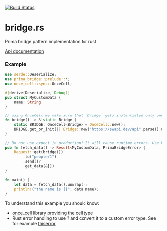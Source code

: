 [![Build Status](https://drone-1.prima.it/api/badges/primait/bridge.rs/status.svg)](https://drone-1.prima.it/primait/bridge.rs)

# bridge.rs
Prima bridge pattern implementation for rust

[Api documentation](https://docs.rs/prima_bridge)

### Example


```rust
use serde::Deserialize;
use prima_bridge::prelude::*;
use once_cell::sync::OnceCell;

#[derive(Deserialize, Debug)]
pub struct MyCustomData {
    name: String
}

// using OnceCell we make sure that `Bridge` gets instantiated only once
fn bridge() -> &'static Bridge {
    static BRIDGE: OnceCell<Bridge> = OnceCell::new();
    BRIDGE.get_or_init(|| Bridge::new("https://swapi.dev/api".parse().unwrap()))
}

// Do not use expect in production! It will cause runtime errors. Use Result.
pub fn fetch_data() -> Result<MyCustomData, PrimaBridgeError> {
    Request::get(bridge())
        .to("people/1")
        .send()?
        .get_data(&[])
}

fn main() {
    let data = fetch_data().unwrap();
    println!("the name is {}", data.name);
}       
```

To understand this example you should know:
 - [once_cell](https://crates.io/crates/once_cell) library providing the cell type
 - Rust error handling to use ? and convert it to a custom error type. See for example [thiserror](https://crates.io/crates/thiserror)